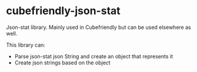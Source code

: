 # cubefriendly-json-stat
Json-stat library. Mainly used in Cubefriendly but can be used elsewhere as well.

This library can:
- Parse json-stat json String and create an object that represents it
- Create json strings based on the object


